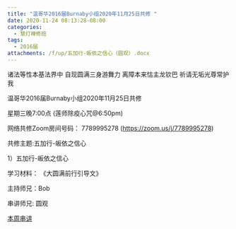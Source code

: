 ```yaml
---
title: "温哥华2016届Burnaby小组2020年11月25日共修 "
date: 2020-11-24 08:13:28-08:00
categories:
  - 慧灯禅修班
tags:
  - 2016届
attachments: /f/up/五加行-皈依之信心（圆观）.docx
---
```

诸法等性本基法界中 自现圆满三身游舞力 离障本来怙主龙钦巴 祈请无垢光尊常护我

温哥华2016届Burnaby小组2020年11月25日共修 

星期三晚7:00点 (莲师除疫心咒@6:50pm)

网络共修Zoom房间号码： 7789995278 (<https://zoom.us/j/7789995278>)

共修主题:五加行-皈依之信心
 

1）五加行-皈依之信心


学习材料：
《大圆满前行引导文》



主持师兄：Bob

串讲师兄: 圆观

[本周串讲](https://hdvblob.blob.core.windows.net/hdv/f/up/五加行-皈依之信心（圆观）.docx)


